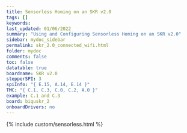 ```yaml
---
title: Sensorless Homing on an SKR v2.0
tags: []
keywords: 
last_updated: 01/06/2022
summary: "Using and Configuring Sensorless Homing on an SKR v2.0"
sidebar: mydoc_sidebar
permalink: skr_2.0_connected_wifi.html
folder: mydoc
comments: false
toc: false
datatable: true
boardname: SKR v2.0
stepperSPI: 3
spiInfo: "{ E.15, A.14, E.14 }"
TMC: "{ C.1, C.3, C.0, C.2, A.0 }"
example: C.1 and C.3
board: biquskr_2
onboardDrivers: no
---
```


{% include custom/sensorless.html %}